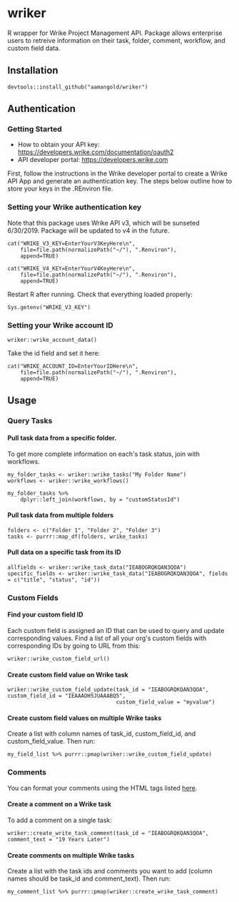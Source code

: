 
# wriker
R wrapper for Wrike Project Management API. Package allows enterprise users to
    retreive information on their task, folder, comment, workflow, and custom 
    field data.


## Installation
```
devtools::install_github("aamangold/wriker")
```

## Authentication
### Getting Started

- How to obtain your API key: https://developers.wrike.com/documentation/oauth2
- API developer portal: https://developers.wrike.com


First, follow the instructions in the Wrike developer portal to create a Wrike API App and generate an authentication key. The steps below outline how to store your keys in the .REnviron file. 

### Setting your Wrike authentication key
Note that this package uses Wrike API v3, which will be sunseted 6/30/2019. Package will be updated to v4 in the future.

```
cat("WRIKE_V3_KEY=EnterYourV3KeyHere\n",
    file=file.path(normalizePath("~/"), ".Renviron"),
    append=TRUE)
```
```
cat("WRIKE_V4_KEY=EnterYourV4KeyHere\n",
    file=file.path(normalizePath("~/"), ".Renviron"),
    append=TRUE)
```
Restart R after running. Check that everything loaded properly:
```
Sys.getenv("WRIKE_V3_KEY")
```

### Setting your Wrike account ID
```
wriker::wrike_account_data()
```
Take the id field and set it here:
```
cat("WRIKE_ACCOUNT_ID=EnterYourIDHere\n",
    file=file.path(normalizePath("~/"), ".Renviron"),
    append=TRUE)
```

## Usage

### Query Tasks
#### Pull task data from a specific folder. 
To get more complete information on each's task status, join with workflows.
```
my_folder_tasks <- wriker::wrike_tasks("My Folder Name")
workflows <- wriker::wrike_workflows()

my_folder_tasks %>% 
    dplyr::left_join(workflows, by = "customStatusId")

```

#### Pull task data from multiple folders
```
folders <- c("Folder 1", "Folder 2", "Folder 3")
tasks <- purrr::map_df(folders, wrike_tasks)
```

#### Pull data on a specific task from its ID
```
allfields <- wriker::wrike_task_data("IEABOGRQKQAN3QOA")
specific_fields <- wriker::wrike_task_data("IEABOGRQKQAN3QOA", fields = c("title", "status", "id"))
```


### Custom Fields
#### Find your custom field ID
Each custom field is assigned an ID that can be used to query and update corresponding values. Find a list of all your org's custom fields with corresponding IDs by going to URL from this:
```
wriker::wrike_custom_field_url()
```

#### Create custom field value on Wrike task

```
wriker::wrike_custom_field_update(task_id = "IEABOGRQKQAN3QOA", custom_field_id = "IEAAAOH5JUAAABQ5", 
                                  custom_field_value = "myvalue")

```

#### Create custom field values on multiple Wrike tasks
Create a list with column names of task_id, custom_field_id, and custom_field_value. Then run:
```
my_field_list %>% purrr::pmap(wriker::wrike_custom_field_update)
```


### Comments
You can format your comments using the HTML tags listed [here](https://developers.wrike.com/documentation/api/datatypes/description).

#### Create a comment on a Wrike task
To add a comment on a single task:
```
wriker::create_write_task_comment(task_id = "IEABOGRQKQAN3QOA", comment_text = "19 Years Later")
```

#### Create comments on multiple Wrike tasks
Create a list with the task ids and comments you want to add (column names should be task_id and comment_text). Then run:
```
my_comment_list %>% purrr::pmap(wriker::create_wrike_task_comment)
```
